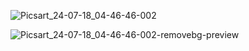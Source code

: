 ![Picsart_24-07-18_04-46-46-002](https://github.com/user-attachments/assets/a07b551a-8694-4e79-9d18-93b773b756a4)







![Picsart_24-07-18_04-46-46-002-removebg-preview](https://github.com/user-attachments/assets/eaff3579-332f-4b47-984c-ae563cdd559d)
